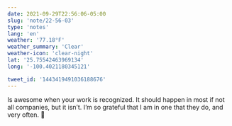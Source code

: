 ```yaml
---
date: 2021-09-29T22:56:06-05:00
slug: 'note/22-56-03'
type: 'notes'
lang: 'en'
weather: '77.18°F'
weather_summary: 'Clear'
weather-icon: 'clear-night'
lat: '25.75542463969134'
long: '-100.4021180345121'

tweet_id: '1443419491036188676'
---
```

Is awesome when your work is recognized. It should happen in most if not all companies, but it isn’t. I’m so grateful that I am in one that they do, and very often. 🥰